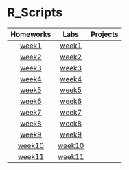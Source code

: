 # R_Scripts
| Homeworks | Labs      | Projects  |
|:---------:|:---------:|:---------:|
|[week1](/Assn1)|[week1](Lab/Week1)|      |
|[week2](Assn2)|[week2](Lab/Week2)|      |
|[week3](Homework/Week3)|[week3](Lab/Week3)|      |
|[week4](Homework/Week4)|[week4](Lab/Week4)|      |
|[week5](Homework/Week5)|[week5](Lab/Week5)|      |
|[week6](Homework/Week6)|[week6](Lab/Week6)|      |
|[week7](Homework/Week7)|[week7](Lab/Week7)|      |
|[week8](Homework/Week8)|[week8](Lab/Week8)|      |
|[week9](Homework/Week9)|[week9](Lab/Week9)|      |
|[week10](Homework/Week10)|[week10](Lab/Week10)|      |
|[week11](Homework/Week11)|[week11](Lab/Week11)|      |

